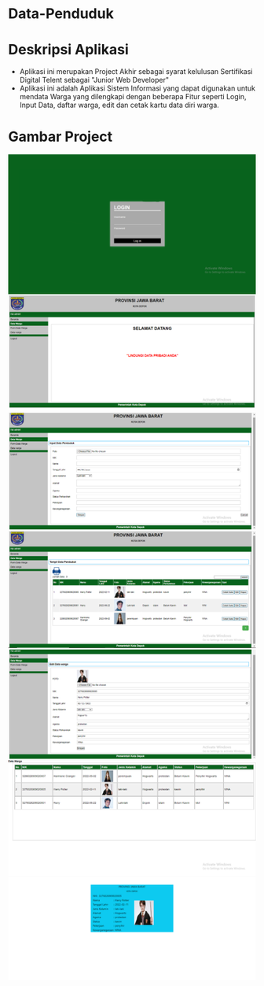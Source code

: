 # Data-Penduduk


# Deskripsi Aplikasi 
- Aplikasi ini merupakan Project Akhir sebagai syarat kelulusan Sertifikasi Digital Telent sebagai "Junior Web Developer"
- Aplikasi ini adalah Aplikasi Sistem Informasi yang dapat digunakan untuk mendata Warga yang dilengkapi dengan beberapa Fitur seperti Login, Input Data, daftar warga, edit dan cetak kartu data diri warga.

# Gambar Project
![img data](images/login.png)
![img data](images/beranda.png)
![img data](images/form%20data.png)
![img data](images/data%20warga.png)
![img data](images/edit%20data.png)
![img data](images/cetak%20daftar.png)
![img data](images/cetak%20kartu.png)
